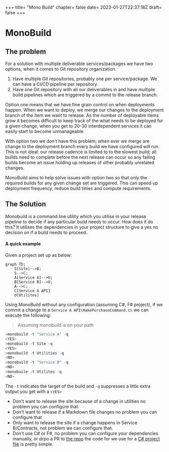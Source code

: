 +++
title= "Mono Build"
chapter= false
date= 2023-01-27T22:37:18Z
draft= false
+++

# MonoBuild

## The problem

For a solution with multiple deliverable services/packages we have two options, when it comes to Git repository organization. 

1. Have multiple Git repositories, probably one per service/package. We can have a CI/CD pipeline per repository.
1. Have one Git repository with all our deliverables in and have multiple build pipelines which are triggered by a commit to the release branch. 

Option one means that we have fine grain control on when deployments happen. When we want to deploy, we merge our changes to the deployment branch of the item we want to release. As the number of deployable items grow it becomes difficult to keep track of the what needs to be deployed for a given change, when you get to 20-30 interdependent services it can easily start to become unmanageable.

With option two we don't have this problem; when ever we merge are change to the deployment branch every build we have configured will run. This is not ideal: our release cadence is limited to to the slowest build; all builds need to complete before the next release can occur so any failing builds become an issue holding up releases of other probably unrelated changes.

MonoBuild aims to help solve issues with option two so that only the required builds for any given change set are triggered. This can speed up deployment frequency, reduce build times and compute requirements.

## The Solution

Monobuild is a command line utility which you utilise in your release pipeline to decide if any particular build needs to occur. How does it do this? It utilises the dependencies in your project structure to give a yes no decision on if a build needs to proceed.

#### A quick example

Given a project set up as below:

```mermaid
graph TD;
    S[Site]-->B;
    S-->C;
    A[Service A]-->U;
    B[Service B]-->U;
    A-->C;
    C[Service A API]
    U[Utilites]
```

Using  MonoBuild without any configuration (assuming C#, F# project), if we commit a change to a ```Service A API\MakePurchaseCommand.cs``` we can execute the following:

>  Assuming monobuild is on your path

```Powershell
>monobuild -t "Service A" -q
<YES>
>monobuild -t Site -q
<YES>
>monobuild -t Utilities -q
<NO>
>monobuild -t "Service B" -q
<NO>
>monobuile -t Utilites -q
<NO>
```


The ```-t``` indicates the target of the build and ```-q``` suppresses a little extra output you get with a ```<YES>```

* Don't want to release the site because of a change in utilities no problem you can configure that.
* Don't want to release if a Markdown file changes no problem you can configure that
* Only want to release the site if a change happens in Service B/Contracts, not problem we can configure that.
* Don't use C# or F#, no problem you can configure your dependencies manually, or drpo a PR to [the repo](https://github.com/JohnEffo/MonoBuild) the code for we use for a [C# project file](https://github.com/JohnEffo/MonoBuild/blob/main/src/MonoBuild.Core/ProjDependencyExtractor.cs) is pretty simple.







